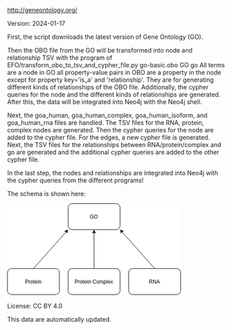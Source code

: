 http://geneontology.org/

Version: 2024-01-17

First, the script downloads the latest version of Gene Ontology (GO).

Then the OBO file from the GO will be transformed into node and relationship TSV with the program of EFO/transform_obo_to_tsv_and_cypher_file.py go-basic.obo GO go
All terms are a node in GO all property-value pairs in OBO are a property in the node except for property key='is_a' and 'relationship'. They are for generating different kinds of relationships of the OBO file.
Additionally, the cypher queries for the node and the different kinds of relationships are generated. After this, the data will be integrated into Neo4j with the Neo4j shell.

Next, the goa_human, goa_human_complex, goa_human_isoform, and goa_human_rna files are handled. The TSV files for the RNA, protein, complex nodes are generated. 
Then the cypher queries for the node are added to the cypher file. For the edges, a new cypher file is generated.
Next, the TSV files for the relationships between RNA/protein/complex and go are generated and the additional cypher queries are added to the other cypher file.

In the last step, the nodes and relationships are integrated into Neo4j with the cypher queries from the different programs!


The schema is shown here:

![er_diagram](go.png)

License: CC BY 4.0

This data are automatically updated.